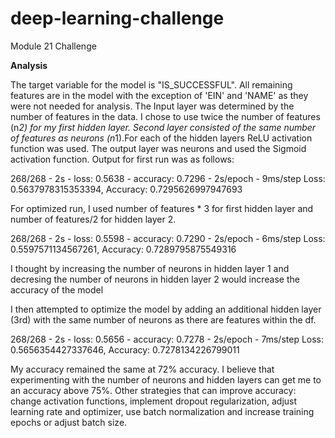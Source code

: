 # deep-learning-challenge
Module 21 Challenge

**Analysis**

The target variable for the model is "IS_SUCCESSFUL". All remaining features are in the model with the exception of 'EIN' and 'NAME' as they were not needed for analysis. The Input layer was determined by the number of features in the data. I chose to use twice the number of features (n*2) for my first hidden layer. Second layer consisted of the same number of features as neurons (n*1).For each of the hidden layers ReLU activation function was used. The output layer was  neurons and used the Sigmoid activation function. Output for first run was as follows:

268/268 - 2s - loss: 0.5638 - accuracy: 0.7296 - 2s/epoch - 9ms/step
Loss: 0.5637978315353394, Accuracy: 0.7295626997947693

For optimized run, I used number of features * 3 for first hidden layer and number of features/2 for hidden layer 2.

268/268 - 2s - loss: 0.5598 - accuracy: 0.7290 - 2s/epoch - 6ms/step
Loss: 0.5597571134567261, Accuracy: 0.7289795875549316

I thought by increasing the number of neurons in hidden layer 1 and decresing the number of neurons in hidden layer 2 would increase the accuracy of the model

I then attempted to optimize the model by adding an additional hidden layer (3rd) with the same number of neurons as there are features within the df. 

268/268 - 2s - loss: 0.5656 - accuracy: 0.7278 - 2s/epoch - 7ms/step
Loss: 0.5656354427337646, Accuracy: 0.7278134226799011

My accuracy remained the same at 72% accuracy. I believe that experimenting with the number of neurons and hidden layers can get me to an accuracy above 75%. Other strategies that can improve accuracy: change activation functions, implement dropout regularization, adjust learning rate and optimizer, use batch normalization and increase training epochs or adjust batch size.



 
